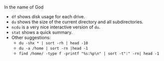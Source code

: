 In the name of God

-  `df` shows disk usage for each drive.
-  `du` shows the size of the current directory and all subdirectories.
-  `ncdu` is a very nice interactive version of `du`.
-  `stat` shows a quick summary.
-  Other suggestions:
   -  `du -shx * | sort -rh | head -10`
   -  `du -a /home | sort -rn |head -1`
   -  `find /home/ -type f -printf "%s:%p\n" | sort -t":" -rn| head -1`